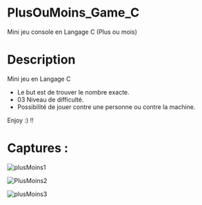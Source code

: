 # PlusOuMoins_Game_C
Mini jeu console en Langage C (Plus ou mois)

# Description 

Mini jeu en Langage C 
- Le but est de trouver le nombre exacte.
- 03 Niveau de difficulté.
- Possibilité de jouer contre une personne ou contre la machine.

Enjoy :) !!

# Captures :
![plusMoins1](https://user-images.githubusercontent.com/73799452/99226538-3c27bd80-27ea-11eb-8cbf-82501532707c.PNG)

![PlusMoins2](https://user-images.githubusercontent.com/73799452/99226557-40ec7180-27ea-11eb-8c7b-4ff5ccad0d11.PNG)

![plusMoins3](https://user-images.githubusercontent.com/73799452/99226570-4649bc00-27ea-11eb-9e8f-2b79e6236150.PNG)
